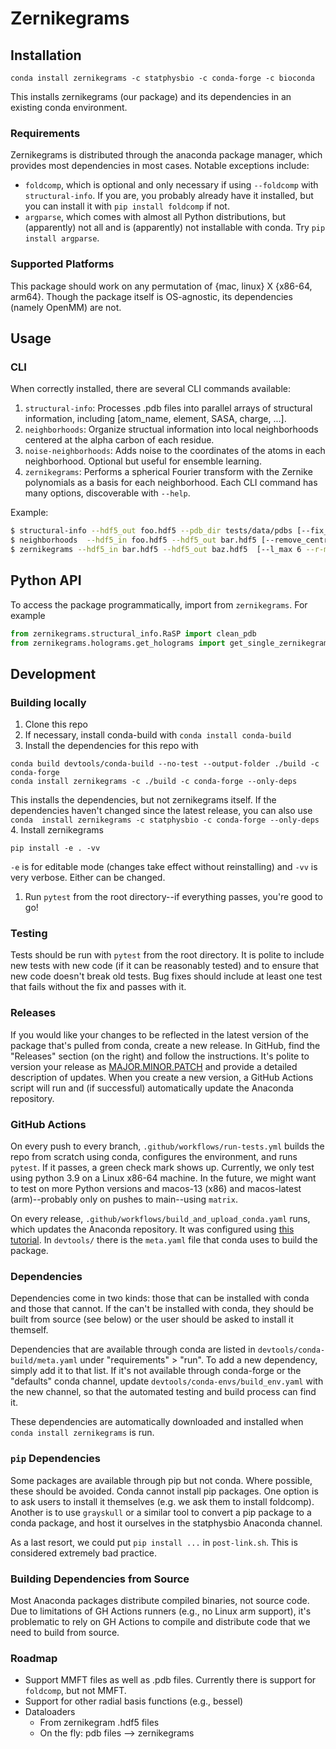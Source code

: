 # Zernikegrams

## Installation
```
conda install zernikegrams -c statphysbio -c conda-forge -c bioconda
```
This installs zernikegrams (our package) and its dependencies in an existing conda environment. 

### Requirements
Zernikegrams is distributed through the anaconda package manager, which provides most dependencies in most cases. Notable exceptions include:
- `foldcomp`, which is optional and only necessary if using `--foldcomp` with `structural-info`. If you are, you probably already have it installed, but you can install it with `pip install foldcomp` if not.
- `argparse`, which comes with almost all Python distributions, but (apparently) not all and is (apparently) not installable with conda. Try `pip install argparse`. 

### Supported Platforms
This package should work on any permutation of {mac, linux} X {x86-64, arm64}. Though the package itself is OS-agnostic, its dependencies (namely OpenMM) are not. 

## Usage
### CLI
When correctly installed, there are several CLI commands available:
1. `structural-info`: Processes .pdb files into parallel arrays of structural information, including [atom_name, element, SASA, charge, ...].
2. `neighborhoods`: Organize structual information into local neighborhoods centered at the alpha carbon of each residue.
3. `noise-neighborhoods`: Adds noise to the coordinates of the atoms in each neighborhood. Optional but useful for ensemble learning.
4. `zernikegrams`: Performs a spherical Fourier transform with the Zernike polynomials as a basis for each neighborhood. 
Each CLI command has many options, discoverable with `--help`.

Example:
```bash
$ structural-info --hdf5_out foo.hdf5 --pdb_dir tests/data/pdbs [--fix_pdbs --add_hydrogens --SASA --charge --DSSP ...]
$ neighborhoods  --hdf5_in foo.hdf5 --hdf5_out bar.hdf5 [--remove_central_residue --r_max 10 ...]
$ zernikegrams --hdf5_in bar.hdf5 --hdf5_out baz.hdf5  [--l_max 6 --r-max 10 ...]
```

## Python API
To access the package programmatically, import from `zernikegrams`. For example
```python
from zernikegrams.structural_info.RaSP import clean_pdb
from zernikegrams.holograms.get_holograms import get_single_zernikegram
```

## Development
### Building locally
1. Clone this repo
2. If necessary, install conda-build with `conda install conda-build`
3. Install the dependencies for this repo with 
```
conda build devtools/conda-build --no-test --output-folder ./build -c conda-forge
conda install zernikegrams -c ./build -c conda-forge --only-deps
```
This installs the dependencies, but not zernikegrams itself. If the dependencies haven't changed since
the latest release, you can also use `conda  install zernikegrams -c statphysbio -c conda-forge --only-deps`
4. Install zernikegrams
```
pip install -e . -vv
```
`-e` is for editable mode (changes take effect without reinstalling) and `-vv` is very verbose. Either can be changed.
  
1. Run `pytest` from the root directory--if everything passes, you're good to go!

### Testing
Tests should be run with `pytest` from the root directory. It is polite to include new tests with new code (if it can be reasonably tested) and to ensure that new code doesn't break old tests. Bug fixes should include at least one test that fails without the fix and passes with it.

### Releases
If you would like your changes to be reflected in the latest version of the package that's pulled from conda, create a new release. In GitHub, find the "Releases" section (on the right) and follow the instructions. It's polite to version your release as [MAJOR.MINOR.PATCH](https://semver.org/) and provide a detailed description of updates. When you create a new version, a GitHub Actions script will run and (if successful) automatically update the Anaconda repository.

### GitHub Actions
On every push to every branch, `.github/workflows/run-tests.yml` builds the repo from scratch using conda, configures the environment, and runs `pytest`. If it passes, a green check mark shows up. Currently, we only test using python 3.9 on a Linux x86-64 machine. In the future, we might want to test on more Python versions and macos-13 (x86) and macos-latest (arm)--probably only on pushes to main--using `matrix`. 

On every release, `.github/workflows/build_and_upload_conda.yaml` runs, which updates the Anaconda repository. It was configured using [this tutorial](https://github.com/marketplace/actions/build-and-upload-conda-packages). In `devtools/` there is the `meta.yaml` file that conda uses to build the package.

### Dependencies
Dependencies come in two kinds: those that can be installed with conda and those that cannot. If the can't be installed with conda, they should be built from source (see below) or the user should be asked to install it themself. 

Dependencies that are available through conda are listed in `devtools/conda-build/meta.yaml` under "requirements" > "run". To add a new dependency, simply add it to that list. If it's not available through conda-forge or the "defaults" conda channel, update `devtools/conda-envs/build_env.yaml` with the new channel, so that the automated testing and build process can find it. 

These dependencies are automatically downloaded and installed when `conda install zernikegrams` is run. 

### `pip` Dependencies
Some packages are available through pip but not conda. Where possible, these should be avoided. Conda cannot install pip packages. One option is to ask users to install it themselves (e.g. we ask them to install foldcomp). Another is to use `grayskull` or a similar tool to convert a pip package to a conda package, and host it ourselves in the statphysbio Anaconda channel.

As a last resort, we could put `pip install ...` in `post-link.sh`. This is considered extremely bad practice. 

### Building Dependencies from Source
Most Anaconda packages distribute compiled binaries, not source code. Due to limitations of GH Actions runners (e.g., no Linux arm support), it's problematic to rely on GH Actions to compile and distribute code that we need to build from source.

### Roadmap
- Support MMFT files as well as .pdb files. Currently there is support for `foldcomp`, but not MMFT.
- Support for other radial basis functions (e.g., bessel)
- Dataloaders
  - From zernikegram .hdf5 files
  - On the fly: pdb files --> zernikegrams

